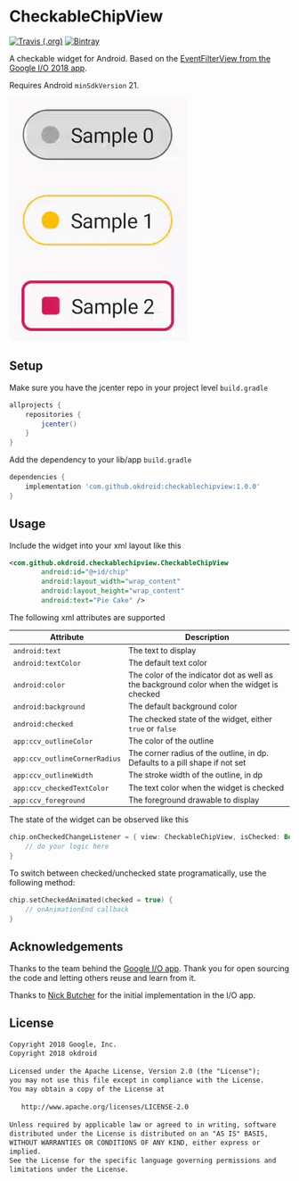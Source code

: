 

# CheckableChipView

[![Travis (.org)](https://img.shields.io/travis/markushi/checkable-chip-view.svg?style=for-the-badge)](https://travis-ci.org/okdroid/checkable-chip-view) [![Bintray](https://img.shields.io/bintray/v/markushi/maven/checkablechipview.svg?style=for-the-badge)](https://bintray.com/markushi/maven/checkablechipview)

A checkable widget for Android. Based on the [EventFilterView from the Google I/O 2018 app](https://github.com/google/iosched/blob/2696fc7e06826ba2db72de243f0d63f83f4a29b5/mobile/src/main/java/com/google/samples/apps/iosched/ui/schedule/filters/EventFilterView.kt). 

Requires Android `minSdkVersion` 21.

![](demo.gif)

## Setup
Make sure you have the jcenter repo in your project level `build.gradle`  
```gradle
allprojects {
    repositories {
        jcenter()
    }
}
```

Add the dependency to your lib/app `build.gradle`  
```gradle
dependencies {
    implementation 'com.github.okdroid:checkablechipview:1.0.0'
}
```

## Usage
Include the widget into your xml layout like this
```xml
<com.github.okdroid.checkablechipview.CheckableChipView
        android:id="@+id/chip"
        android:layout_width="wrap_content"
        android:layout_height="wrap_content"
        android:text="Pie Cake" />
```

The following xml attributes are supported

| Attribute                     | Description                                                  |
| ----------------------------- | ------------------------------------------------------------ |
| `android:text`                | The text to display                                          |
| `android:textColor`           | The default text color                                       |
| `android:color`               | The color of the indicator dot as well as the background color when the widget is checked |
| `android:background`          | The default background color                                 |
| `android:checked`             | The checked state of the widget, either `true` or `false`    |
| `app:ccv_outlineColor`        | The color of the outline                                     |
| `app:ccv_outlineCornerRadius` | The corner radius of the outline, in dp. Defaults to a pill shape if not set |
| `app:ccv_outlineWidth`        | The stroke width of the outline, in dp                       |
| `app:ccv_checkedTextColor`    | The text color when the widget is checked                    |
| `app:ccv_foreground`          | The foreground drawable to display                           |

The state of the widget can be observed like this
```kotlin
chip.onCheckedChangeListener = { view: CheckableChipView, isChecked: Boolean ->
    // do your logic here
}
```

To switch between checked/unchecked state programatically, use the following method:
```kotlin
chip.setCheckedAnimated(checked = true) {
    // onAnimationEnd callback
}
```

## Acknowledgements
Thanks to the team behind the [Google I/O app](https://github.com/google/iosched). Thank you for open sourcing the code and letting others reuse and learn from it.

Thanks to [Nick Butcher](https://github.com/nickbutcher) for the initial implementation in the I/O app.

## License
    Copyright 2018 Google, Inc.
    Copyright 2018 okdroid

    Licensed under the Apache License, Version 2.0 (the "License");
    you may not use this file except in compliance with the License.
    You may obtain a copy of the License at

       http://www.apache.org/licenses/LICENSE-2.0

    Unless required by applicable law or agreed to in writing, software
    distributed under the License is distributed on an "AS IS" BASIS,
    WITHOUT WARRANTIES OR CONDITIONS OF ANY KIND, either express or implied.
    See the License for the specific language governing permissions and
    limitations under the License.
